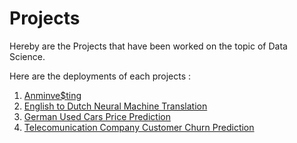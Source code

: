 # Projects
Hereby are the Projects that have been worked on the topic of Data Science.

Here are the deployments of each projects :
1. <a href="https://innoefawwaz-final-project-deploy-app-zdne2f.streamlit.app/" target="_blank">Anminve$ting</a>
2. <a href="https://innoefawwaz1-p2m2-deploy-app-ciwf05.streamlit.app/" target="_blank">English to Dutch Neural Machine Translation</a>
3. <a href="https://huggingface.co/spaces/innoefawwaz1/P1M2_Deploy" target="_blank">German Used Cars Price Prediction</a>
4. <a href="https://huggingface.co/spaces/innoefawwaz1/p2m1_frontend_deployment" target="_blank">Telecomunication Company Customer Churn Prediction</a>
